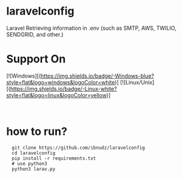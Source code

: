 # laravelconfig
Laravel Retrieving information in .env (such as SMTP, AWS, TWILIO,  SENDGRID, and other.)

# Support On 
<!-- Your badges
You can use the website to generate badges: https://shields.io/
-->
[![Windows][(https://img.shields.io/badge/-Windows-blue?style=flat&logo=windows&logoColor=white)]
[![Linux/Unix][(https://img.shields.io/badge/-Linux-white?style=flat&logo=linux&logoColor=yellow)]

&nbsp;

# how to run?
      git clone https://github.com/ibnudz/laravelconfig
      cd laravelconfig
      pip install -r requirements.txt
      # use python3
      python3 larav.py
